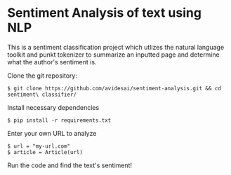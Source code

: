 # Sentiment Analysis of text using NLP

This is a sentiment classification project which utlizes the natural language toolkit and punkt tokenizer
to summarize an inputted page and determine what the author's sentiment is.

Clone the git repository:
```console
$ git clone https://github.com/avidesai/sentiment-analysis.git && cd sentiment\ classifier/
```

Install necessary dependencies
```console
$ pip install -r requirements.txt
```

Enter your own URL to analyze
```console
$ url = "my-url.com"
$ article = Article(url)
```

Run the code and find the text's sentiment!
